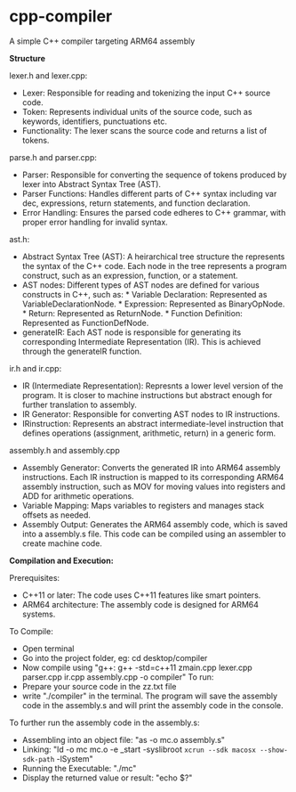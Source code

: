 # cpp-compiler
A simple C++ compiler targeting ARM64 assembly


**Structure**

lexer.h and lexer.cpp: 
* Lexer: Responsible for reading and tokenizing the input C++ source code.
* Token: Represents individual units of the source code, such as keywords, identifiers, punctuations etc.
* Functionality: The lexer scans the source code and returns a list of tokens.

parse.h and parser.cpp:
* Parser: Responsible for converting the sequence of tokens produced by lexer into Abstract Syntax Tree (AST).
* Parser Functions: Handles different parts of C++ syntax including var dec, expressions, return statements, and function declaration.
* Error Handling: Ensures the parsed code edheres to C++ grammar, with proper error handling for invalid syntax.

ast.h:
* Abstract Syntax Tree (AST): A heirarchical tree structure the represents the syntax of the C++ code. Each node in the tree represents a program construct, such as an expression, function, or a statement.
* AST nodes: Different types of AST nodes are defined for various constructs in C++, such as:
      * Variable Declaration: Represented as VariableDeclarationNode.
      * Expression: Represented as BinaryOpNode.
      * Return: Represented as ReturnNode.
      * Function Definition: Represented as FunctionDefNode.
* generateIR: Each AST node is responsible for generating its corresponding Intermediate Representation (IR). This is achieved through the generateIR function.

ir.h and ir.cpp: 
* IR (Intermediate Representation): Represnts a lower level version of the program. It is closer to machine instructions but abstract enough for further translation to assembly.
* IR Generator: Responsible for converting AST nodes to IR instructions.
* IRinstruction: Represents an abstract intermediate-level instruction that defines operations (assignment, arithmetic, return) in a generic form.

assembly.h and assembly.cpp
* Assembly Generator: Converts the generated IR into ARM64 assembly instructions. Each IR instruction is mapped to its corresponding ARM64 assembly instruction, such as MOV for moving values into registers and ADD for arithmetic operations.
* Variable Mapping: Maps variables to registers and manages stack offsets as needed.
* Assembly Output: Generates the ARM64 assembly code, which is saved into a assembly.s file. This code can be compiled using an assembler to create machine code.


**Compilation and Execution:**

Prerequisites:
* C++11 or later: The code uses C++11 features like smart pointers.
* ARM64 architecture: The assembly code is designed for ARM64 systems.

To Compile:
* Open terminal
* Go into the project folder, eg: cd desktop/compiler
* Now compile using "g++: g++ -std=c++11 zmain.cpp lexer.cpp parser.cpp ir.cpp assembly.cpp -o compiler"
To run:
* Prepare your source code in the zz.txt file
* write "./compiler" in the terminal.
The program will save the assembly code in the assembly.s and will print the assembly code in the console.

To further run the assembly code in the assembly.s:
* Assembling into an object file: "as -o mc.o assembly.s"
* Linking: "ld -o mc mc.o -e _start -syslibroot `xcrun --sdk macosx --show-sdk-path` -lSystem"
* Running the Executable: "./mc"
* Display the returned value or result: "echo $?"
